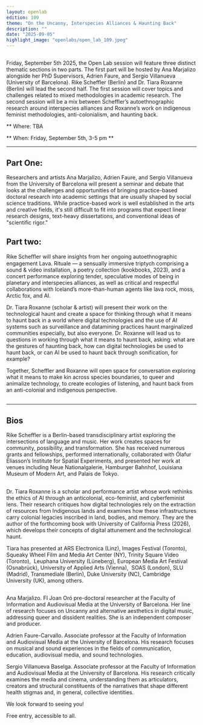 ```yaml
---
layout: openlab
edition: 109
theme: "On the Uncanny, Interspecies Alliances & Haunting Back"
description: ""
date: "2025-09-05"
highlight_image: "openlabs/open_lab_109.jpeg"
---
```


<script>
    import CaptionedImage from "../../components/Images/CaptionedImage.svelte"
</script>

<CaptionedImage
src="openlabs/open_lab_109.jpeg"
alt="OpenLab109."
caption=""/>


## 

Friday, September 5th 2025, the Open Lab session will feature three distinct thematic sections in two parts. The first part will be hosted by Ana Marjalizo alongside her PhD Supervisors, Adrien Faure, and Sergio Villanueva (University of Barcelona). Rike Scheffler (Berlin) and Dr. Tiara Roxanne (Berlin) will lead the second half. The first session will cover topics and challenges related to mixed methodologies in academic research. The second session will be a mix between Scheffler’s autoethnographic research around interspecies alliances and Roxanne’s work on indigenous feminist methodologies, anti-colonialism, and haunting back.

** Where: TBA

** When: Friday, September 5th, 3-5 pm **


****

## Part One:
Researchers and artists Ana Marjalizo, Adrien Faure, and Sergio Villanueva from the University of Barcelona will present a seminar and debate that looks at the challenges and opportunities of bringing practice-based doctoral research into academic settings that are usually shaped by social science traditions. While practice-based work is well established in the arts and creative fields, it's still difficult to fit into programs that expect linear research designs, text-heavy dissertations, and conventional ideas of "scientific rigor."
 
## Part two:
Rike Scheﬄer will share insights from her ongoing autoethnographic engagement Lava. Rituale — a sensually immersive triptych comprising a sound & video installation, a poetry collection (kookbooks, 2023), and a concert performance exploring tender, speculative modes of being in planetary and interspecies alliances, as well as critical and respectful collaborations with Iceland’s more-than-human agents like lava rock, moss, Arctic fox, and AI.

Dr. Tiara Roxanne (scholar & artist) will present their work on the technological haunt and create a space for thinking through what it means to haunt back in a world where digital technologies and the use of AI systems such as surveillance and datamining practices haunt marginalized communities especially, but also everyone. Dr. Roxanne will lead us to questions in working through what it means to haunt back, asking: what are the gestures of haunting back, how can digital technologies be used to haunt back, or can AI be used to haunt back through sonification, for example? 

Together, Scheffler and Roxanne will open space for conversation exploring what it means to make kin across species boundaries, to queer and animalize technology, to create ecologies of listening, and haunt back from an anti-colonial and indigenous perspective. 
##
***
## Bios

Rike Scheffler is a Berlin-based transdisciplinary artist exploring the intersections of language and music. Her work creates spaces for community, possibility, and transformation. She has received numerous grants and fellowships, performed internationally, collaborated with Ólafur Elíasson’s Institute for Spatial Experiments, and presented her work at venues including Neue Nationalgalerie, Hamburger Bahnhof, Louisiana Museum of Modern Art, and Palais de Tokyo.
##
Dr. Tiara Roxanne is a scholar and performance artist whose work rethinks the ethics of AI through an anticolonial, eco-feminist, and cyberfeminist lens. Their research critiques how digital technologies rely on the extraction of resources from Indigenous lands and examines how these infrastructures carry colonial legacies inscribed in land, bodies, and memory. They are the author of the forthcoming book with University of California Press (2026), which develops their concepts of digital attunement and the technological haunt.

Tiara has presented at ARS Electronica (Linz), Images Festival (Toronto), Squeaky Wheel Film and Media Art Center (NY), Trinity Square Video (Toronto),  Leuphana University (Lüneberg), European Media Art Festival (Osnabrück), University of Applied Arts (Vienna),  SOAS (London), SLU (Madrid), Transmediale (Berlin), Duke University (NC), Cambridge University (UK), among others.

##
Ana Marjalizo. FI Joan Oró pre-doctoral researcher at the Faculty of Information and Audiovisual Media at the University of Barcelona. Her line of research focuses on Uncanny and alternative aesthetics in digital music, addressing queer and dissident realities. She is an independent composer and producer.

Adrien Faure-Carvallo. Associate professor at the Faculty of Information and Audiovisual Media at the University of Barcelona. His research focuses on musical and sound experiences in the fields of communication, education, audiovisual media, and sound technologies.

Sergio Villanueva Baselga. Associate professor at the Faculty of Information and Audiovisual Media at the University of Barcelona. His research critically examines the media and cinema, understanding them as articulators, creators and structural constituents of the narratives that shape different health stigmas and, in general, collective identities.

We look forward to seeing you!

Free entry, accessible to all.
